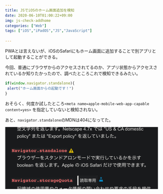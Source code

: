 ```yaml
---
title: JSでiOSのホーム画面追加を検知
date: 2020-06-10T01:00:22+09:00
img: js-check-addhome
categories: ["Web"]
tags: ["iOS","iPadOS","JS","JavaScript"]

---
```




PWAとは言えないが、iOSのSafariにもホーム画面に追加することで別アプリとして起動することができる。

今回、普通にブラウザからのアクセスされてるのか、アプリ状態からアクセスされているか知りたかったので、調べたところこれで検知できるみたい。

```js
if(window.navigator.standalone){
 alert("ホーム画面からの起動です！")
}
```

おそらく、何度か試したところ`<meta name=apple-mobile-web-app-capable content=yes>` を指定していないと検知されない。

あと、`navigator.standalone`のMDNは404になってた。

![js-check-addhome-mozilla](../../../images/js-check-addhome-mozilla.jpg)